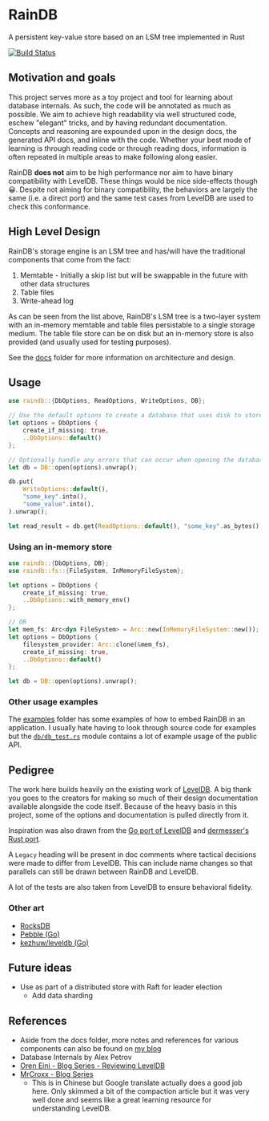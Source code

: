 # RainDB

A persistent key-value store based on an LSM tree implemented in Rust

[![Build Status](https://github.com/nerdondon/raindb/actions/workflows/ci.yaml/badge.svg)](https://github.com/nerdondon/raindb/actions/workflows/ci.yaml)

## Motivation and goals

This project serves more as a toy project and tool for learning about database internals. As such,
the code will be annotated as much as possible. We aim to achieve high readability via well
structured code, eschew "elegant" tricks, and by having redundant documentation. Concepts and
reasoning are expounded upon in the design docs, the generated API docs, and inline with the code.
Whether your best mode of learning is through reading code or through reading docs, information is
often repeated in multiple areas to make following along easier.

RainDB **does not** aim to be high performance nor aim to have binary compatibility with LevelDB.
These things would be nice side-effects though 😀. Despite not aiming for binary compatibility, the
behaviors are largely the same (i.e. a direct port) and the same test cases from LevelDB are used to
check this conformance.

## High Level Design

RainDB's storage engine is an LSM tree and has/will have the traditional components that come from
the fact:

1. Memtable - Initially a skip list but will be swappable in the future with other data structures
1. Table files
1. Write-ahead log

As can be seen from the list above, RainDB's LSM tree is a two-layer system with an in-memory
memtable and table files persistable to a single storage medium. The table file store can be on disk
but an in-memory store is also provided (and usually used for testing purposes).

See the [docs](./docs) folder for more information on architecture and design.

## Usage

```rust
use raindb::{DbOptions, ReadOptions, WriteOptions, DB};

// Use the default options to create a database that uses disk to store table files
let options = DbOptions {
    create_if_missing: true,
    ..DbOptions::default()
};

// Optionally handle any errors that can occur when opening the database
let db = DB::open(options).unwrap();

db.put(
    WriteOptions::default(),
    "some_key".into(),
    "some_value".into(),
).unwrap();

let read_result = db.get(ReadOptions::default(), "some_key".as_bytes()).unwrap();
```

### Using an in-memory store

```rust
use raindb::{DbOptions, DB};
use raindb::fs::{FileSystem, InMemoryFileSystem};

let options = DbOptions {
    create_if_missing: true,
    ..DbOptions::with_memory_env()
};

// OR
let mem_fs: Arc<dyn FileSystem> = Arc::new(InMemoryFileSystem::new());
let options = DbOptions {
    filesystem_provider: Arc::clone(&mem_fs),
    create_if_missing: true,
    ..DbOptions::default()
};

let db = DB::open(options).unwrap();
```

### Other usage examples

The [examples](./examples) folder has some examples of how to embed RainDB in an application. I
usually hate having to look through source code for examples but the
[`db/db_test.rs`](./src/db/db_test.rs) module contains a lot of example usage of the public API.

## Pedigree

The work here builds heavily on the existing work of [LevelDB](https://github.com/google/leveldb). A
big thank you goes to the creators for making so much of their design documentation available
alongside the code itself. Because of the heavy basis in this project, some of the options and
documentation is pulled directly from it.

Inspiration was also drawn from the [Go port of LevelDB](https://github.com/golang/leveldb) and
[dermesser's Rust port](https://github.com/dermesser/leveldb-rs).

A `Legacy` heading will be present in doc comments where tactical decisions were made to differ from
LevelDB. This can include name changes so that parallels can still be drawn between RainDB and
LevelDB.

A lot of the tests are also taken from LevelDB to ensure behavioral fidelity.

### Other art

- [RocksDB](https://github.com/facebook/rocksdb)
- [Pebble (Go)](https://github.com/cockroachdb/pebble)
- [kezhuw/leveldb (Go)](https://github.com/kezhuw/leveldb)

## Future ideas

- Use as part of a distributed store with Raft for leader election
  - Add data sharding

## References

- Aside from the docs folder, more notes and references for various components can also be found on
  [my blog](https://blog.nerdondon.com)
- Database Internals by Alex Petrov
- [Oren Eini - Blog Series - Reviewing LevelDB](https://ayende.com/blog/posts/series/161410/reviewing-leveldb)
- [MrCroxx - Blog Series](https://mrcroxx.github.io/categories/%E6%B7%B1%E5%85%A5%E6%B5%85%E5%87%BAleveldb/)
  - This is in Chinese but Google translate actually does a good job here. Only skimmed a bit of the
    compaction article but it was very well done and seems like a great learning resource for
    understanding LevelDB.
